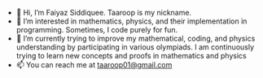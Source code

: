 - 👋 Hi, I’m Faiyaz Siddiquee. Taaroop is my nickname.
- 👀 I’m interested in mathematics, physics, and their implementation in programming. Sometimes, I code purely for fun.
- 🌱 I’m currently trying to improve my mathematical, coding, and physics understanding by participating in various olympiads. I am continuously trying to learn new concepts and proofs in mathematics and physics
- 📫 You can reach me at taaroop01@gmail.com

<!---
Taaroop/Taaroop is a ✨ special ✨ repository because its `README.md` (this file) appears on your GitHub profile.
You can click the Preview link to take a look at your changes.
--->

